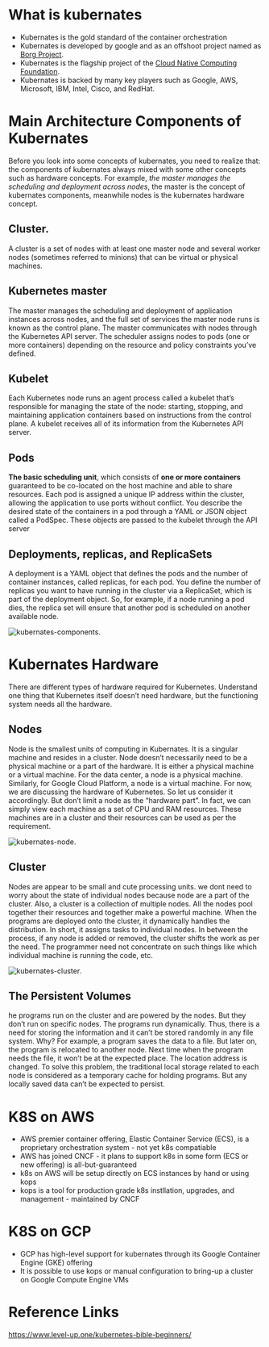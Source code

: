 # What is kubernates

* Kubernates is the gold standard of the container orchestration
* Kubernates is developed by google and as an offshoot project named as [Borg Project](https://kubernetes.io/blog/2015/04/borg-predecessor-to-kubernetes/).
* Kubernates is the flagship project of the [Cloud Native Computing Foundation](https://www.cncf.io/).
* Kubernates is backed by many key players such as Google, AWS, Microsoft, IBM, Intel, Cisco, and RedHat.

# Main Architecture Components of Kubernates

Before you look into some concepts of kubernates, you need to realize that: the components of kubernates always mixed with some other concepts such as hardware concepts. For example, _the master manages the scheduling and deployment across nodes_, the master is the concept of kubernates components, meanwhile nodes is the kubernates hardware concept.

## Cluster. 
A cluster is a set of nodes with at least one master node and several worker nodes (sometimes referred to minions) that can be virtual or physical machines.

## Kubernetes master 
The master manages the scheduling and deployment of application instances across nodes, and the full set of services the master node runs is known as the control plane. The master communicates with nodes through the Kubernetes API server. The scheduler assigns nodes to pods (one or more containers) depending on the resource and policy constraints you’ve defined.

## Kubelet
Each Kubernetes node runs an agent process called a kubelet that’s responsible for managing the state of the node: starting, stopping, and maintaining application containers based on instructions from the control plane. A kubelet receives all of its information from the Kubernetes API server.

## Pods
**The basic scheduling unit**, which consists of **one or more containers** guaranteed to be co-located on the host machine and able to share resources. Each pod is assigned a unique IP address within the cluster, allowing the application to use ports without conflict. You describe the desired state of the containers in a pod through a YAML or JSON object called a PodSpec. These objects are passed to the kubelet through the API server

## Deployments, replicas, and ReplicaSets
A deployment is a YAML object that defines the pods and the number of container instances, called replicas, for each pod. You define the number of replicas you want to have running in the cluster via a ReplicaSet, which is part of the deployment object. So, for example, if a node running a pod dies, the replica set will ensure that another pod is scheduled on another available node.

![kubernates-components](https://github.com/HuangMarco/kubernates-entry/blob/dev/z_Resources/images/kubernates-components.jpg).

# Kubernates Hardware
There are different types of hardware required for Kubernetes. Understand one thing that Kubernetes itself doesn’t need hardware, but the functioning system needs all the hardware.

## Nodes
Node is the smallest units of computing in Kubernates. It is a singular machine and resides in a cluster. Node doesn’t necessarily need to be a physical machine or a part of the hardware. It is either a physical machine or a virtual machine. For the data center, a node is a physical machine. Similarly, for Google Cloud Platform, a node is a virtual machine. For now, we are discussing the hardware of Kubernetes. So let us consider it accordingly. But don’t limit a node as the “hardware part”. In fact, we can simply view each machine as a set of CPU and RAM resources. These machines are in a cluster and their resources can be used as per the requirement. 

![kubernates-node](https://www.level-up.one/wp-content/uploads/2018/07/1-3.png).

## Cluster
Nodes are appear to be small and cute processing units. we dont need to worry about the state of individual nodes because node are a part of the cluster. Also, a cluster is a collection of multiple nodes. All the nodes pool together their resources and together make a powerful machine.  When the programs are deployed onto the cluster, it dynamically handles the distribution. In short, it assigns tasks to individual nodes. In between the process, if any node is added or removed, the cluster shifts the work as per the need. The programmer need not concentrate on such things like which individual machine is running the code, etc. 

![kubernates-cluster](https://www.level-up.one/wp-content/uploads/2018/07/module_02_first_app.png).


## The Persistent Volumes
he programs run on the cluster and are powered by the nodes. But they don’t run on specific nodes. The programs run dynamically. Thus, there is a need for storing the information and it can’t be stored randomly in any file system. Why? For example, a program saves the data to a file. But later on, the program is relocated to another node. Next time when the program needs the file, it won’t be at the expected place. The location address is changed. To solve this problem, the traditional local storage related to each node is considered as a temporary cache for holding programs. But any locally saved data can’t be expected to persist.

# K8S on AWS

* AWS premier container offering, Elastic Container Service (ECS), is a proprietary orchestration system - not yet k8s compatiable
* AWS has joined CNCF - it plans to support k8s in some form (ECS or new offering) is all-but-guaranteed
* k8s on AWS will be setup directly on ECS instances by hand or using kops
* kops is a tool for production grade k8s instllation, upgrades, and management - maintained by CNCF

# K8S on GCP

* GCP has high-level support for kubernates through its Google Container Engine (GKE) offering
* It is possible to use kops or manual configuration to bring-up a cluster on Google Compute Engine VMs

# Reference Links
https://www.level-up.one/kubernetes-bible-beginners/
